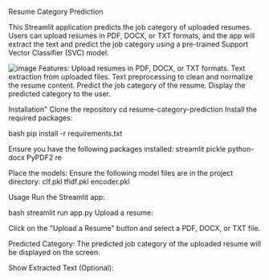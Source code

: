 Resume Category Prediction



This Streamlit application predicts the job category of uploaded resumes. Users can upload resumes in PDF, DOCX, or TXT formats, and the app will extract the text and predict the job category using a pre-trained Support Vector Classifier (SVC) model.

![image](https://github.com/user-attachments/assets/291f00a6-298f-432d-ad7c-650793be2087)
Features:
Upload resumes in PDF, DOCX, or TXT formats.
Text extraction from uploaded files.
Text preprocessing to clean and normalize the resume content.
Predict the job category of the resume.
Display the predicted category to the user.

Installation"
Clone the repository
cd resume-category-prediction
Install the required packages:

bash
pip install -r requirements.txt


Ensure you have the following packages installed:
streamlit
pickle
python-docx
PyPDF2
re

Place the models: Ensure the following model files are in the project directory:
clf.pkl
tfidf.pkl
encoder.pkl

Usage
Run the Streamlit app:

bash
streamlit run app.py
Upload a resume:

Click on the "Upload a Resume" button and select a PDF, DOCX, or TXT file.

Predicted Category:
The predicted job category of the uploaded resume will be displayed on the screen.

Show Extracted Text (Optional):

